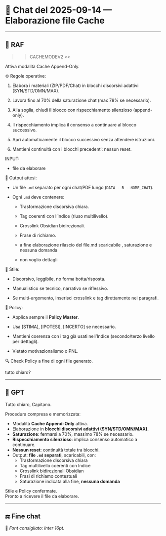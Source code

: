 # 📅 Chat del 2025-09-14 — Elaborazione file Cache

---

## 👤 **RAF**

>> CACHEMODEV2 <<
Attiva modalità Cache Append-Only.

⚙️ Regole operative:
1. Elabora i materiali (ZIP/PDF/Chat) in blocchi discorsivi adattivi (SYN/STD/OMN/MAX).  
2. Lavora fino al 70% della saturazione chat (max 78% se necessario).  
3. Alla soglia, chiudi il blocco con rispecchiamento silenzioso (append-only).  
4. Il rispecchiamento implica il consenso a continuare al blocco successivo.  
5. Apri automaticamente il blocco successivo senza attendere istruzioni.  
6. Mantieni continuità con i blocchi precedenti: nessun reset.  

INPUT:
- file da elaborare

📌 Output attesi:
- Un file `.md` separato per ogni chat/PDF lungo (`DATA - R - NOME_CHAT`).  
- Ogni `.md` deve contenere:  
  - Trasformazione discorsiva chiara.  
  - Tag coerenti con l’Indice (riuso multilivello).  
  - Crosslink Obsidian bidirezionali.  
  - Frase di richiamo.  
  - a fine elaborazione rilascio del file.md scaricabile , saturazione e nessuna domanda
  - non voglio dettagli
  
🔧 Stile:
- Discorsivo, leggibile, no forma botta/risposta.  
- Manualistico se tecnico, narrativo se riflessivo.  
- Se multi-argomento, inserisci crosslink e tag direttamente nei paragrafi.  

🚦 Policy:
- Applica sempre il **Policy Master**.  
- Usa [STIMA], [IPOTESI], [INCERTO] se necessario.  
- Mantieni coerenza con i tag già usati nell’Indice (secondo/terzo livello per dettagli).  
- Vietato motivazionalismo o PNL.  

🔍 Check Policy a fine di ogni file generato.

tutto chiaro?

---

## 🤖 **GPT**

Tutto chiaro, Capitano.  

Procedura compresa e memorizzata:  

- Modalità **Cache Append-Only** attiva.  
- Elaborazione in **blocchi discorsivi adattivi (SYN/STD/OMN/MAX)**.  
- **Saturazione**: fermarsi a 70%, massimo 78% se necessario.  
- **Rispecchiamento silenzioso**: implica consenso automatico a continuare.  
- **Nessun reset**: continuità totale tra blocchi.  
- Output: **file `.md` separati**, scaricabili, con:  
  - Trasformazione discorsiva chiara  
  - Tag multilivello coerenti con Indice  
  - Crosslink bidirezionali Obsidian  
  - Frasi di richiamo contestuali  
  - Saturazione indicata alla fine, **nessuna domanda**  

Stile e Policy confermate.  
Pronto a ricevere il file da elaborare.

---

## 🔚 Fine chat

📌 *Font consigliato: Inter 16pt.*
